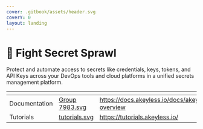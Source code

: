 ```yaml
---
cover: .gitbook/assets/header.svg
coverY: 0
layout: landing
---
```


# 💪 Fight Secret Sprawl

Protect and automate access to secrets like credentials, keys, tokens, and API Keys across your DevOps tools and cloud platforms in a unified secrets management platform.

<table data-view="cards"><thead><tr><th></th><th data-hidden data-card-cover data-type="files"></th><th data-hidden data-card-target data-type="content-ref"></th></tr></thead><tbody><tr><td>Documentation</td><td><a href=".gitbook/assets/Group 7983.svg">Group 7983.svg</a></td><td><a href="https://docs.akeyless.io/docs/akeyless-overview">https://docs.akeyless.io/docs/akeyless-overview</a></td></tr><tr><td>Tutorials</td><td><a href=".gitbook/assets/tutorials.svg">tutorials.svg</a></td><td><a href="https://tutorials.akeyless.io/">https://tutorials.akeyless.io/</a></td></tr></tbody></table>

